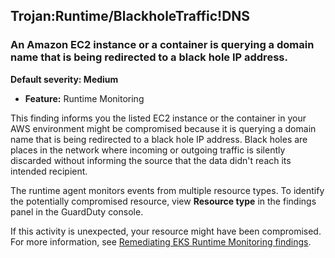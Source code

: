 Trojan:Runtime/BlackholeTraffic!DNS
-----------------------------------


### An Amazon EC2 instance or a container is querying a domain name that is being redirected to a black hole IP address.


**Default severity: Medium**


 * **Feature:** Runtime Monitoring

This finding informs you the listed EC2 instance or the container in your AWS environment might be compromised because it is querying a domain name that is being redirected to a black hole IP address. Black holes are places in the network where incoming or outgoing traffic is silently discarded without informing the source that the data didn't reach its intended recipient.


The runtime agent monitors events from multiple resource types. To identify the potentially compromised resource, view **Resource type** in the findings panel in the GuardDuty console.


If this activity is unexpected, your resource might have been compromised. For more information, see [Remediating EKS Runtime Monitoring findings](https://docs.aws.amazon.com/guardduty/latest/ug/guardduty-remediate-eks-runtime-monitoring.html).

